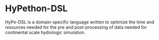 # HyPethon-DSL

HyPe-DSL is a domain-specific language written to optimize the time and resources needed for the pre and post-processing of data needed for continental scale hydrologic simulation.
